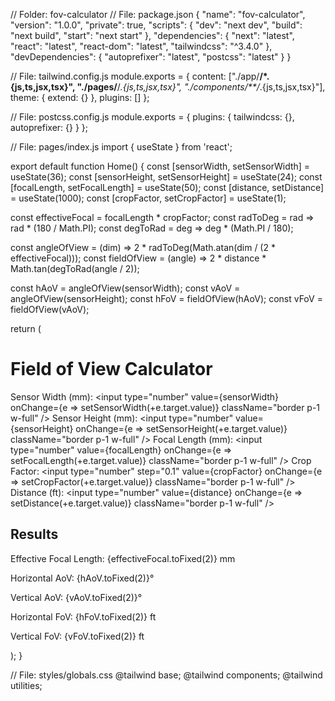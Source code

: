 // Folder: fov-calculator
// File: package.json
{
  "name": "fov-calculator",
  "version": "1.0.0",
  "private": true,
  "scripts": {
    "dev": "next dev",
    "build": "next build",
    "start": "next start"
  },
  "dependencies": {
    "next": "latest",
    "react": "latest",
    "react-dom": "latest",
    "tailwindcss": "^3.4.0"
  },
  "devDependencies": {
    "autoprefixer": "latest",
    "postcss": "latest"
  }
}

// File: tailwind.config.js
module.exports = {
  content: ["./app/**/*.{js,ts,jsx,tsx}", "./pages/**/*.{js,ts,jsx,tsx}", "./components/**/*.{js,ts,jsx,tsx}"],
  theme: {
    extend: {}
  },
  plugins: []
};

// File: postcss.config.js
module.exports = {
  plugins: {
    tailwindcss: {},
    autoprefixer: {}
  }
};

// File: pages/index.js
import { useState } from 'react';

export default function Home() {
  const [sensorWidth, setSensorWidth] = useState(36);
  const [sensorHeight, setSensorHeight] = useState(24);
  const [focalLength, setFocalLength] = useState(50);
  const [distance, setDistance] = useState(1000);
  const [cropFactor, setCropFactor] = useState(1);

  const effectiveFocal = focalLength * cropFactor;
  const radToDeg = rad => rad * (180 / Math.PI);
  const degToRad = deg => deg * (Math.PI / 180);

  const angleOfView = (dim) => 2 * radToDeg(Math.atan(dim / (2 * effectiveFocal)));
  const fieldOfView = (angle) => 2 * distance * Math.tan(degToRad(angle / 2));

  const hAoV = angleOfView(sensorWidth);
  const vAoV = angleOfView(sensorHeight);
  const hFoV = fieldOfView(hAoV);
  const vFoV = fieldOfView(vAoV);

  return (
    <main className="p-6 max-w-2xl mx-auto space-y-6">
      <h1 className="text-2xl font-bold">Field of View Calculator</h1>
      <div className="grid grid-cols-2 gap-4">
        <label>Sensor Width (mm): <input type="number" value={sensorWidth} onChange={e => setSensorWidth(+e.target.value)} className="border p-1 w-full" /></label>
        <label>Sensor Height (mm): <input type="number" value={sensorHeight} onChange={e => setSensorHeight(+e.target.value)} className="border p-1 w-full" /></label>
        <label>Focal Length (mm): <input type="number" value={focalLength} onChange={e => setFocalLength(+e.target.value)} className="border p-1 w-full" /></label>
        <label>Crop Factor: <input type="number" step="0.1" value={cropFactor} onChange={e => setCropFactor(+e.target.value)} className="border p-1 w-full" /></label>
        <label>Distance (ft): <input type="number" value={distance} onChange={e => setDistance(+e.target.value)} className="border p-1 w-full" /></label>
      </div>
      <div className="bg-gray-100 p-4 rounded shadow">
        <h2 className="font-semibold">Results</h2>
        <p>Effective Focal Length: {effectiveFocal.toFixed(2)} mm</p>
        <p>Horizontal AoV: {hAoV.toFixed(2)}°</p>
        <p>Vertical AoV: {vAoV.toFixed(2)}°</p>
        <p>Horizontal FoV: {hFoV.toFixed(2)} ft</p>
        <p>Vertical FoV: {vFoV.toFixed(2)} ft</p>
      </div>
    </main>
  );
}

// File: styles/globals.css
@tailwind base;
@tailwind components;
@tailwind utilities;
